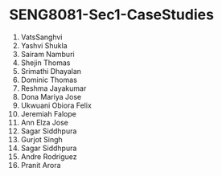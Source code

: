 # SENG8081-Sec1-CaseStudies

1. VatsSanghvi
2. Yashvi Shukla
3. Sairam Namburi
4. Shejin Thomas
5. Srimathi Dhayalan
6. Dominic Thomas
7. Reshma Jayakumar
8. Dona Mariya Jose
9. Ukwuani Obiora Felix
10. Jeremiah Falope
11. Ann Elza Jose
12. Sagar Siddhpura
13. Gurjot Singh
14. Sagar Siddhpura
15. Andre Rodriguez
16. Pranit Arora

